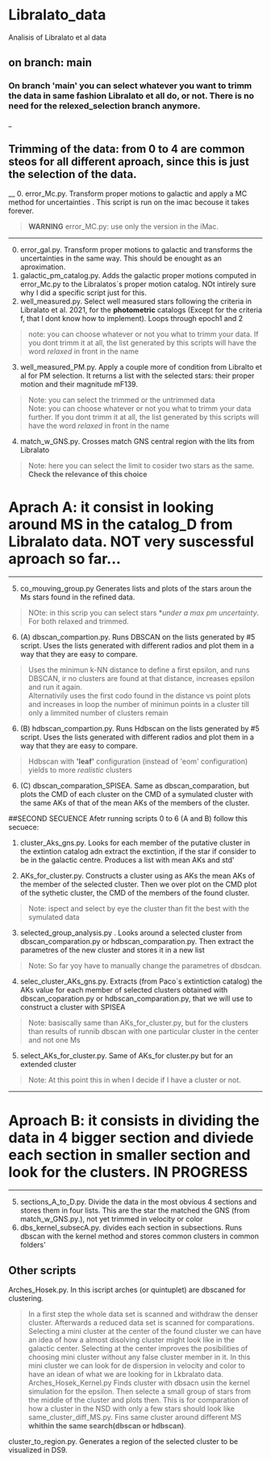 # Libralato_data
Analisis of Libralato et al data
## on branch: main
### On branch 'main' you can select whatever you want to trimm the data in same fashion Libralato et all do, or not. There is no need for the relexed_selection branch anymore.
_
## Trimming of the data: from 0 to 4 are common steos for all different aproach, since this is just the selection of the data.

__
0. error_Mc.py. Transform proper motions to galactic and apply a MC method for uncertainties . This script is run on the imac becouse it takes forever. 
> **WARNING** error_MC.py: use only the version in the iMac.  
___

0. error_gal.py. Transform proper motions to galactic and transforms the uncertainties in the same way. This should be enought as an aproximation.
1. galactic_pm_catalog.py. Adds the galactic proper motions computed in error_Mc.py to the Libralatos´s proper motion catalog. NOt intirely sure why I did a specific script just for this.
2. well_measured.py. Select well measured stars following the criteria in Libralato et al. 2021, for the **photometric** catalogs (Except for the criteria f, that I dont know how to implement). Loops through epoch1 and 2
> note: you can choose whatever or not you what to trimm your data. If you dont trimm it at all, the list generated by this scripts will have the word *relaxed* in front in the name
3. well_measured_PM.py. Apply a couple more of condition from Libralto et al for PM selection. It returns a list with the selected stars: their proper motion and their magnitude mF139.
> Note: you can select the trimmed or the untrimmed data  
> Note: you can choose whatever or not you what to trimm your data further. If you dont trimm it at all, the list generated by this scripts will have the word *relaxed* in front in the name
4. match_w_GNS.py. Crosses match GNS central region with the lits from Libralato
> Note: here you can select the limit to cosider two stars as the same. **Check the relevance of this choice**


# Aprach A: it consist in looking around MS in the catalog_D from Libralato data. NOT very suscessful aproach so far...
___
5. co_mouving_group.py Generates lists and plots of the stars aroun the Ms stars found in the refined data. 
>NOte: in this scrip you can select stars **under a max pm uncertainty*. For both relaxed and trimmed.  

6. (A) dbscan_compartion.py. Runs DBSCAN on the lists generated by #5 script. Uses the lists generated with different radios and plot them in a way that they are easy to compare.
> Uses the minimun k-NN distance to define a first epsilon, and runs DBSCAN, ir no clusters are found at that distance, increases epsilon and run it again.  
> Alternativily uses the first codo found in the distance vs point plots and increases in loop the number of minimun points in a cluster till only a limmited number of clusters remain
6. (B) hdbscan_compartion.py. Runs Hdbscan on the lists generated by #5 script. Uses the lists generated with different radios and plot them in a way that they are easy to compare.
>Hdbscan with **'leaf'** configuration (instead of 'eom' configuration) yields to more *realistic* clusters
6. (C) dbscan_comparation_SPISEA. Same as dbscan_comparation, but plots the CMD of each cluster on the CMD of a symulated cluster with the same AKs of that of the mean AKs of the members of the cluster.

##SECOND SECUENCE
Afetr running scripts 0 to 6 (A and B) follow this secuece:


1. cluster_Aks_gns.py. Looks for each member of the putative cluster in the extintion catalog adn extract the exctintion, if the star if consider to be in the galactic centre. Produces a list with mean AKs and std'

2. AKs_for_cluster.py. Constructs a cluster using as AKs the mean AKs of the member of the selected cluster. Then we over plot on the CMD plot of the sythetic cluster, the CMD of the members of the found cluster.
> Note: ispect and select by eye the cluster than fit the best with the symulated data

3. selected_group_analysis.py . Looks around a selected cluster from dbscan_comparation.py or hdbscan_comparation.py. Then extract the parametres of the new cluster and stores it in a new list
> Note: So far yoy have to manually change the parametres of dbsdcan. 

4. selec_cluster_AKs_gns.py. Extracts (from Paco´s extintiction catalog) the AKs value for each member of selected  clusters obtained with dbscan_coparation.py or hdbscan_comparation.py, that we  will use to construct a cluster with SPISEA
>Note: basiscally same than AKs_for_cluster.py, but for the clusters than results of runnib dbscan with one particular cluster in the center and not one Ms

5. select_AKs_for_cluster.py. Same of AKs_for cluster.py but for an extended cluster 
> Note: At this point this in when I decide if I have a cluster or not.
___

# Aproach B: it consists in dividing the data in 4 bigger section and diviede each section in smaller section and look for the clusters. IN PROGRESS
___
5. sections_A_to_D.py. Divide the data in the most obvious 4 sections and stores them in four lists. This are the star the matched the GNS (from match_w_GNS.py.), not yet trimmed in velocity or color
6. dbs_kernel_subsecA.py. divides each section in subsections. Runs dbscan with the kernel method and stores common clusters in common folders'






## Other scripts

Arches_Hosek.py. In this iscript arches (or quintuplet) are dbscaned for clustering. 
>In a first step the whole data set is scanned and withdraw the denser cluster.
>Afterwards a reduced data set is scanned for comparations. 
>Selecting a mini cluster at the center of the found cluster we can have an idea of how a almost disolving cluster might look like in the galactic center.
>Selecting at the center improves the posibilities of choosing  mini cluster without any false cluster member in it.
>In this mini cluster we can look for de dispersion in velocity and color to have an idean of what we are looking for in Lkbralato data.
Arches_Hosek_Kernel.py 
>Finds cluster with dbsacn usin the kernel simulation for the epsilon. Then selecte a small group of stars from the  middle of the cluster and plots then. This is for comparation of how a cluster in the NSD with only a few stars should look like
same_cluster_diff_MS.py. Fins same cluster around different MS **whithin the same search(dbscan or hdbscan)**. 


cluster_to_region.py. Generates a region of the selected cluster to be visualized in DS9.







